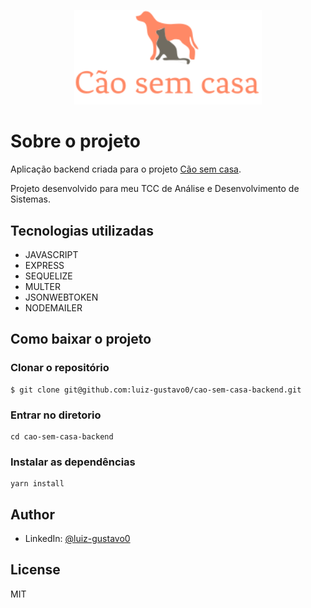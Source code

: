 <p style="text-align: center;">
<img src='src/assets/logo-header.svg' alt='Imagem de um cachorro e um gato' width='300'  />
</p>

# Sobre o projeto

Aplicação backend criada para o projeto [Cão sem casa](https://github.com/luiz-gustavo0/cao-sem-casa-frontend).

Projeto desenvolvido para meu TCC de Análise e Desenvolvimento de Sistemas.

## Tecnologias utilizadas

- JAVASCRIPT
- EXPRESS
- SEQUELIZE
- MULTER
- JSONWEBTOKEN
- NODEMAILER

## Como baixar o projeto

### Clonar o repositório

```
$ git clone git@github.com:luiz-gustavo0/cao-sem-casa-backend.git
```

### Entrar no diretorio

```
cd cao-sem-casa-backend
```

### Instalar as dependências

```
yarn install
```

## Author

- LinkedIn: [@luiz-gustavo0](https://www.linkedin.com/in/luiz-gustavo0/)

## License

MIT

